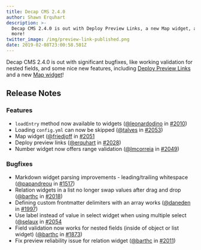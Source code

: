 ```yaml
---
title: Decap CMS 2.4.0
author: Shawn Erquhart
description: >-
  Decap CMS 2.4.0 is out with Deploy Preview Links, a new Map widget, and
  more!
twitter_image: /img/preview-link-published.png
date: 2019-02-08T23:00:58.501Z
---
```

Decap CMS 2.4.0 is out with significant bugfixes, like working validation for nested fields, and some nice new features, including [Deploy Preview Links](https://www.decapcms.org/blog/2019/02/deploy-preview-links) and a new [Map widget](https://www.decapcms.org/docs/widgets/#map)!

## Release Notes


### Features
* `loadEntry` method now available to widgets ([@leonardodino](https://github.com/leonardodino) in [#2010](https://github.com/decapcms/decap-cms/pull/2010))
* Loading `config.yml` can now be skipped ([@talves](https://github.com/talves) in [#2053](https://github.com/decapcms/decap-cms/pull/2053))
* Map widget ([@friedjoff](https://github.com/friedjoff) in [#2051](https://github.com/decapcms/decap-cms/pull/2051)
* Deploy preview links ([@erquhart](https://github.com/erquhart) in [#2028](https://github.com/decapcms/decap-cms/pull/2028))
* Number widget now offers range validation ([@lmcorreia](https://github.com/lmcorreia) in [#2049](https://github.com/decapcms/decap-cms/pull/2049))

### Bugfixes
* Markdown widget parsing improvements - leading/trailing whitespace ([@papandreou](https://github.com/papandreou) in [#1517](https://github.com/decapcms/decap-cms/pull/1517))
* Relation widgets in a list no longer swap values after drag and drop ([@barthc](https://github.com/barthc) in [#2018](https://github.com/decapcms/decap-cms/pull/2018))
* Defining custom frontmatter delimiters with an array works ([@daneden](https://github.com/daneden) in [#1997](https://github.com/decapcms/decap-cms/pull/1997))
* Use label instead of value in select widget when using multiple select ([@selaux](https://github.com/selaux) in [#2054](https://github.com/decapcms/decap-cms/pull/2054)
* Field validation now works for nested fields (inside of object or list widget) ([@barthc](https://github.com/barthc) in [#1873](https://github.com/decapcms/decap-cms/pull/1873))
* Fix preview reliability issue for relation widget ([@barthc](https://github.com/barthc) in [#2011](https://github.com/decapcms/decap-cms/pull/2011))
